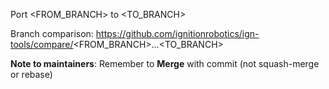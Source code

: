 Port <FROM_BRANCH> to <TO_BRANCH>

Branch comparison: https://github.com/ignitionrobotics/ign-tools/compare/<FROM_BRANCH>...<TO_BRANCH>

**Note to maintainers**: Remember to **Merge** with commit (not squash-merge
or rebase)

